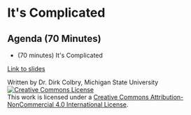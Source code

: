 # It's Complicated



## Agenda (70 Minutes)

- (70 minutes) It's Complicated


[Link to slides](https://docs.google.com/presentation/d/14TvreKjiwiibkIfefYlDAQKlPMjVYiRWWJDpFC5lhpU/edit?usp=sharing)


Written by Dr. Dirk Colbry, Michigan State University
<a rel="license" href="http://creativecommons.org/licenses/by-nc/4.0/"><img alt="Creative Commons License" style="border-width:0" src="https://i.creativecommons.org/l/by-nc/4.0/88x31.png" /></a><br />This work is licensed under a <a rel="license" href="http://creativecommons.org/licenses/by-nc/4.0/">Creative Commons Attribution-NonCommercial 4.0 International License</a>.
